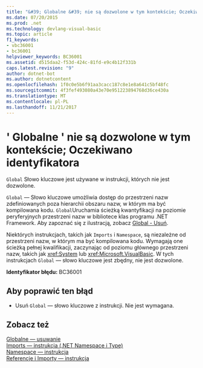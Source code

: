 ```yaml
---
title: "&#39; Globalne &#39; nie są dozwolone w tym kontekście; Oczekiwano identyfikatora"
ms.date: 07/20/2015
ms.prod: .net
ms.technology: devlang-visual-basic
ms.topic: article
f1_keywords:
- vbc36001
- bc36001
helpviewer_keywords: BC36001
ms.assetid: d515daa2-f53d-424c-81fd-e9c4b12f331b
caps.latest.revision: "9"
author: dotnet-bot
ms.author: dotnetcontent
ms.openlocfilehash: 1f0c0e5b6f91aa3cacc187c8e1e8a641c5bf48fc
ms.sourcegitcommit: 4f3fef493080a43e70e951223894768d36ce430a
ms.translationtype: MT
ms.contentlocale: pl-PL
ms.lasthandoff: 11/21/2017
---
```

# <a name="39global39-not-allowed-in-this-context-identifier-expected"></a>&#39; Globalne &#39; nie są dozwolone w tym kontekście; Oczekiwano identyfikatora
`Global` Słowo kluczowe jest używane w instrukcji, których nie jest dozwolone.  
  
 `Global` — Słowo kluczowe umożliwia dostęp do przestrzeni nazw zdefiniowanych poza hierarchii obszaru nazw, w którym ma być kompilowana kodu. `Global`Uruchamia ścieżką kwantyfikacji na poziomie peryferyjnych przestrzeni nazw w bibliotece klas programu .NET Framework. Aby zapoznać się z ilustracją, zobacz [Global - Usuń](http://msdn.microsoft.com/en-us/18c8ba14-40f6-4978-8096-6a5852324635).  
  
 Niektórych instrukcjach, takich jak `Imports` i `Namespace`, są niezależne od przestrzeni nazw, w którym ma być kompilowana kodu. Wymagają one ścieżką pełnej kwalifikacji, zaczynając od poziomu głównego przestrzeni nazw, takich jak <xref:System> lub <xref:Microsoft.VisualBasic>. W tych instrukcjach `Global` — słowo kluczowe jest zbędny, nie jest dozwolone.  
  
 **Identyfikator błędu:** BC36001  
  
## <a name="to-correct-this-error"></a>Aby poprawić ten błąd  
  
-   Usuń `Global` — słowo kluczowe z instrukcji. Nie jest wymagana.  
  
## <a name="see-also"></a>Zobacz też  
 [Globalne — usuwanie](http://msdn.microsoft.com/en-us/18c8ba14-40f6-4978-8096-6a5852324635)  
 [Imports — instrukcja (.NET Namespace i Type)](../../visual-basic/language-reference/statements/imports-statement-net-namespace-and-type.md)  
 [Namespace — instrukcja](../../visual-basic/language-reference/statements/namespace-statement.md)  
 [Referencje i Importy — instrukcja](../../visual-basic/programming-guide/program-structure/references-and-the-imports-statement.md)
